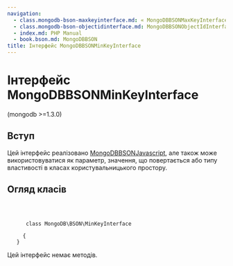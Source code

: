 ```yaml
---
navigation:
  - class.mongodb-bson-maxkeyinterface.md: « MongoDBBSONMaxKeyInterface
  - class.mongodb-bson-objectidinterface.md: MongoDBBSONObjectIdInterface »
  - index.md: PHP Manual
  - book.bson.md: MongoDBBSON
title: Інтерфейс MongoDBBSONMinKeyInterface
---
```

# Інтерфейс MongoDBBSONMinKeyInterface

(mongodb >=1.3.0)

## Вступ

Цей інтерфейс реалізовано [MongoDBBSONJavascript](class.mongodb-bson-javascript.md), але також може використовуватися як параметр, значення, що повертається або типу властивості в класах користувальницького простору.

## Огляд класів

```synopsis

    
     
      class MongoDB\BSON\MinKeyInterface
     
     {
   }
```

Цей інтерфейс немає методів.

